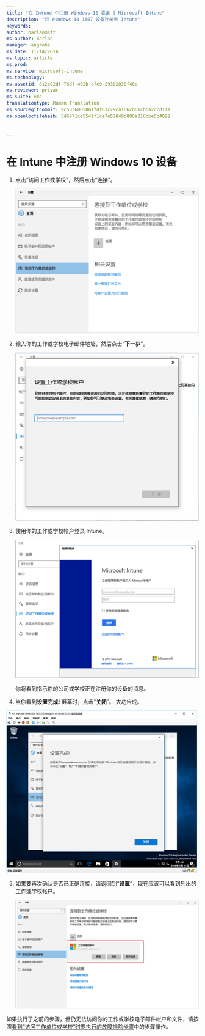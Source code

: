 ```yaml
---
title: "在 Intune 中注册 Windows 10 设备 | Microsoft Intune"
description: "将 Windows 10 1607 设备注册到 Intune"
keywords: 
author: barlanmsft
ms.author: barlan
manager: angrobe
ms.date: 11/14/2016
ms.topic: article
ms.prod: 
ms.service: microsoft-intune
ms.technology: 
ms.assetid: 812e82df-76df-402b-bfe9-29302838f40e
ms.reviewer: priyar
ms.suite: ems
translationtype: Human Translation
ms.sourcegitcommit: 9c5336805061fdf03c29ca166cb61cbba2ccd11a
ms.openlocfilehash: 5d6671ce5541f1ce7e57849b888a210bbe5b4099


---
```


# <a name="enroll-your-windows-10-device-in-intune"></a>在 Intune 中注册 Windows 10 设备

1.  点击“访问工作或学校”，然后点击“连接”。

    ![点击访问工作学校帐户](./media/w10-enroll-rs1-connect-to-work-or-school.png)

2.  输入你的工作或学校电子邮件地址，然后点击“**下一步**”。

    ![输入你的工作或学校帐户](./media/w10-enroll-rs1-set-up-work-or-school-account.png)

3. 使用你的工作或学校帐户登录 Intune。

    ![添加工作或学校帐户](./media/w10-enroll-rs1-enter-your-credentials.png)

    你将看到指示你的公司或学校正在注册你的设备的消息。

4. 当你看到**设置完成!** 屏幕时，点击“**关闭**”。 大功告成。

  ![在“设置完成！”上点击关闭 屏幕](./media/w10-enroll-rs1-youre-all-set.png)

5. 如果要再次确认是否已正确连接，请返回到“**设置**”，现在应该可以看到列出的工作或学校帐户。

    ![验证已正确设置了连接](./media/w10-enroll-rs1-validate-successful-enrollment.png)

如果执行了之前的步骤，但仍无法访问你的工作或学校电子邮件帐户和文件，请按照[看到“访问工作单位或学校”时要执行的故障排除步骤](troubleshoot-your-windows-10-device-windows.md#troubleshooting-steps-to-follow-if-you-see-access-work-or-school)中的步骤操作。



<!--HONumber=Nov16_HO3-->


